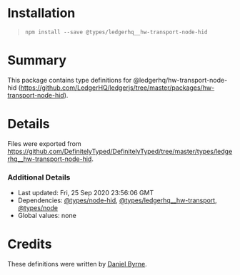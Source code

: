 # Installation
> `npm install --save @types/ledgerhq__hw-transport-node-hid`

# Summary
This package contains type definitions for @ledgerhq/hw-transport-node-hid (https://github.com/LedgerHQ/ledgerjs/tree/master/packages/hw-transport-node-hid).

# Details
Files were exported from https://github.com/DefinitelyTyped/DefinitelyTyped/tree/master/types/ledgerhq__hw-transport-node-hid.

### Additional Details
 * Last updated: Fri, 25 Sep 2020 23:56:06 GMT
 * Dependencies: [@types/node-hid](https://npmjs.com/package/@types/node-hid), [@types/ledgerhq__hw-transport](https://npmjs.com/package/@types/ledgerhq__hw-transport), [@types/node](https://npmjs.com/package/@types/node)
 * Global values: none

# Credits
These definitions were written by [Daniel Byrne](https://github.com/danwbyrne).
